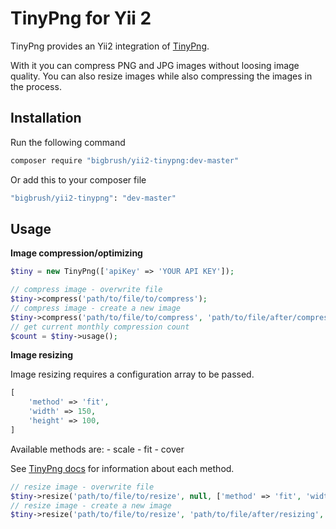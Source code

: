 TinyPng for Yii 2
===================================

TinyPng provides an Yii2 integration of [TinyPng](https://tinypng.com).

With it you can compress PNG and JPG images without loosing image quality. You can also
resize images while also compressing the images in the process.


Installation <span id="tiny-installation"></span>
-----------------------------------
Run the following command
~~~bash
composer require "bigbrush/yii2-tinypng:dev-master"
~~~

Or add this to your composer file
~~~bash
"bigbrush/yii2-tinypng": "dev-master"
~~~

Usage <span id="tiny-usage"></span>
-----------------------------------
**Image compression/optimizing**
~~~php
$tiny = new TinyPng(['apiKey' => 'YOUR API KEY']);

// compress image - overwrite file
$tiny->compress('path/to/file/to/compress');
// compress image - create a new image
$tiny->compress('path/to/file/to/compress', 'path/to/file/after/compression');
// get current monthly compression count 
$count = $tiny->usage();
~~~

**Image resizing**

Image resizing requires a configuration array to be passed.
~~~php
[
    'method' => 'fit',
    'width' => 150,
    'height' => 100,
]
~~~

Available methods are:
    - scale
    - fit
    - cover

See [TinyPng docs](https://tinypng.com/developers/reference/php#resizing-and-compressing-images) for information about each method.

~~~php
// resize image - overwrite file
$tiny->resize('path/to/file/to/resize', null, ['method' => 'fit', 'width' => 150, 'height' => 100]);
// resize image - create a new image
$tiny->resize('path/to/file/to/resize', 'path/to/file/after/resizing', ['method' => 'fit', 'width' => 150, 'height' => 100]);
~~~
